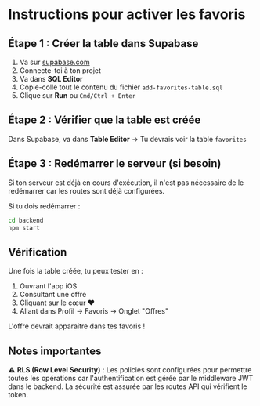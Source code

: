 # Instructions pour activer les favoris

## Étape 1 : Créer la table dans Supabase

1. Va sur [supabase.com](https://supabase.com)
2. Connecte-toi à ton projet
3. Va dans **SQL Editor**
4. Copie-colle tout le contenu du fichier `add-favorites-table.sql`
5. Clique sur **Run** ou `Cmd/Ctrl + Enter`

## Étape 2 : Vérifier que la table est créée

Dans Supabase, va dans **Table Editor** → Tu devrais voir la table `favorites`

## Étape 3 : Redémarrer le serveur (si besoin)

Si ton serveur est déjà en cours d'exécution, il n'est pas nécessaire de le redémarrer car les routes sont déjà configurées.

Si tu dois redémarrer :
```bash
cd backend
npm start
```

## Vérification

Une fois la table créée, tu peux tester en :
1. Ouvrant l'app iOS
2. Consultant une offre
3. Cliquant sur le cœur ❤️
4. Allant dans Profil → Favoris → Onglet "Offres"

L'offre devrait apparaître dans tes favoris !

## Notes importantes

⚠️ **RLS (Row Level Security)** : Les policies sont configurées pour permettre toutes les opérations car l'authentification est gérée par le middleware JWT dans le backend. La sécurité est assurée par les routes API qui vérifient le token.

